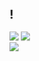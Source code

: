<h2>!</h2>
<img src="https://discord.c99.nl/widget/theme-3/765310930124013580.png" />
<a href="https://github.com/willianx06">
  <img src="https://github-readme-stats.vercel.app/api?username=willianx06&show_icons=true&theme=chartreuse-dark" /><br>
  <img src="https://github-readme-stats.vercel.app/api/top-langs/?username=willianx06&layout=compact&langs_count=16&theme=chartreuse-dark" />
</a>
<!--
**willianx06/willianx06** is a ✨ _special_ ✨ repository because its `README.md` (this file) appears on your GitHub profile.

Here are some ideas to get you started:

- 🔭 I’m currently working on ...
- 🌱 I’m currently learning ...
- 👯 I’m looking to collaborate on ...
- 🤔 I’m looking for help with ...
- 💬 Ask me about ...
- 📫 How to reach me: ...
- 😄 Pronouns: ...
- ⚡ Fun fact: ...
-->

